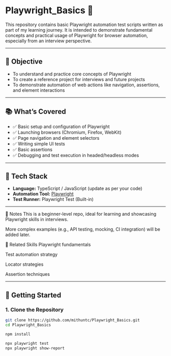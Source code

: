 # Playwright_Basics 🚀

This repository contains basic Playwright automation test scripts written as part of my learning journey. It is intended to demonstrate fundamental concepts and practical usage of Playwright for browser automation, especially from an interview perspective.

---

## 📌 Objective

- To understand and practice core concepts of Playwright
- To create a reference project for interviews and future projects
- To demonstrate automation of web actions like navigation, assertions, and element interactions

---

## 📚 What’s Covered

- ✅ Basic setup and configuration of Playwright
- ✅ Launching browsers (Chromium, Firefox, WebKit)
- ✅ Page navigation and element selectors
- ✅ Writing simple UI tests
- ✅ Basic assertions
- ✅ Debugging and test execution in headed/headless modes

---

## 🧰 Tech Stack

- **Language:** TypeScript / JavaScript (update as per your code)
- **Automation Tool:** [Playwright](https://playwright.dev/)
- **Test Runner:** Playwright Test (Built-in)

-------------------------------------------------------------------------------------------------------------------------

📌 Notes
This is a beginner-level repo, ideal for learning and showcasing Playwright skills in interviews.

More complex examples (e.g., API testing, mocking, CI integration) will be added later.

📎 Related Skills
Playwright fundamentals

Test automation strategy

Locator strategies

Assertion techniques

----------------------------------------------------------------------------------------------------------------------------

## 🚀 Getting Started

### 1. Clone the Repository
```bash
git clone https://github.com/mithuntc/Playwright_Basics.git
cd Playwright_Basics

npm install

npx playwright test
npx playwright show-report




